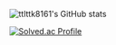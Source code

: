 ![ttlttk8161's GitHub stats](https://github-readme-stats.vercel.app/api?username=ttlttk8161&show_icons=true&theme=dark)   


[![Solved.ac Profile](http://mazassumnida.wtf/api/generate_badge?boj=ttlttk8161)](https://solved.ac/ttlttk8161)














<!--
**ttlttk8161/ttlttk8161** is a ✨ _special_ ✨ repository because its `README.md` (this file) appears on your GitHub profile.

Here are some ideas to get you started:

- 🔭 I’m currently working on ...
- 🌱 I’m currently learning ...
- 👯 I’m looking to collaborate on ...
- 🤔 I’m looking for help with ...
- 💬 Ask me about ...
- 📫 How to reach me: ...
- 😄 Pronouns: ...
- ⚡ Fun fact: ...
-->
